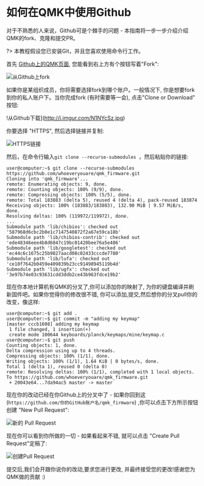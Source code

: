 # 如何在QMK中使用Github

对于不熟悉的人来说，Github可是个棘手的问题 - 本指南将一步一步介绍介绍QMK的fork、克隆和提交PR。

?> 本教程假设您已安装Git，并且您喜欢使用命令行工作。

首先 [Github上的QMK页面](https://github.com/qmk/qmk_firmware), 您能看到右上方有个按钮写着"Fork":

![从Github上fork](http://i.imgur.com/8Toomz4.jpg)

如果你是某组织成员，你将需要选择fork到哪个账户。一般情况下, 你是想要fork到你的私人账户下。当你完成fork (有时需要等一会), 点击"Clone or Download" 按钮:

!从Github下载](http://i.imgur.com/N1NYcSz.jpg)

你要选择 "HTTPS", 然后选择链接并复制:

![HTTPS链接](http://i.imgur.com/eGO0ohO.jpg)

然后，在命令行输入`git clone --recurse-submodules `，然后粘贴你的链接:

```
user@computer:~$ git clone --recurse-submodules https://github.com/whoeveryouare/qmk_firmware.git
Cloning into 'qmk_firmware'...
remote: Enumerating objects: 9, done.
remote: Counting objects: 100% (9/9), done.
remote: Compressing objects: 100% (5/5), done.
remote: Total 183883 (delta 5), reused 4 (delta 4), pack-reused 183874
Receiving objects: 100% (183883/183883), 132.90 MiB | 9.57 MiB/s, done.
Resolving deltas: 100% (119972/119972), done.
...
Submodule path 'lib/chibios': checked out '587968d6cbc2b0e1c7147540872f2a67e59ca18b'
Submodule path 'lib/chibios-contrib': checked out 'ede48346eee4b8d6847c19bc01420bee76a5e486'
Submodule path 'lib/googletest': checked out 'ec44c6c1675c25b9827aacd08c02433cccde7780'
Submodule path 'lib/lufa': checked out 'ce10f7642b0459e409839b23cc91498945119b4d'
Submodule path 'lib/ugfx': checked out '3e97b74e03c93631cdd3ddb2ce43b963fdce19b2'
```

现在你本地计算机有QMK的分叉了,你可以添加你的映射了, 为你的键盘编译并刷新固件吧。如果你觉得你的修改很不错, 你可以添加,提交,然后想你的分叉pull你的改变，像这样:

```
user@computer:~$ git add .
user@computer:~$ git commit -m "adding my keymap"
[master cccb1608] adding my keymap
 1 file changed, 1 insertion(+)
 create mode 100644 keyboards/planck/keymaps/mine/keymap.c
user@computer:~$ git push
Counting objects: 1, done.
Delta compression using up to 4 threads.
Compressing objects: 100% (1/1), done.
Writing objects: 100% (1/1), 1.64 KiB | 0 bytes/s, done.
Total 1 (delta 1), reused 0 (delta 0)
remote: Resolving deltas: 100% (1/1), completed with 1 local objects.
To https://github.com/whoeveryouare/qmk_firmware.git
 + 20043e64...7da94ac5 master -> master
```

现在你的改动已经在你Github上的分叉中了 - 如果你回到这 (`https://github.com/你的GitHub账户名/qmk_firmware`) ,你可以点击下方所示按钮创建 "New Pull Request":

![新的 Pull Request](http://i.imgur.com/DxMHpJ8.jpg)

现在你可以看到你所做的一切 - 如果看起来不错, 就可以点击 "Create Pull Request"定稿了:

![创建Pull Request](http://i.imgur.com/Ojydlaj.jpg)

提交后,我们会开跟你说你的改动,要求您进行更改, 并最终接受您的更改!感谢您为QMK做的贡献 :)

<!--源文件：https://raw.githubusercontent.com/qmk/qmk_firmware/52c18ef0265a8bb4b521b787f425c906a9180ef9/docs/getting_started_github.md 
    源提交哈希：52c18ef0265a8bb4b521b787f425c906a9180ef9-->
<!--翻译时间:20200219-16:44(GMT+8)-->